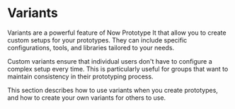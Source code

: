 # Variants

Variants are a powerful feature of Now Prototype It that allow you to create custom setups for your prototypes. They can include specific configurations, tools, and libraries tailored to your needs.

Custom variants ensure that individual users don't have to configure a complex setup every time. This is particularly useful for groups that want to maintain consistency in their prototyping process.

This section describes how to use variants when you create prototypes, and how to create your own variants for others to use.


